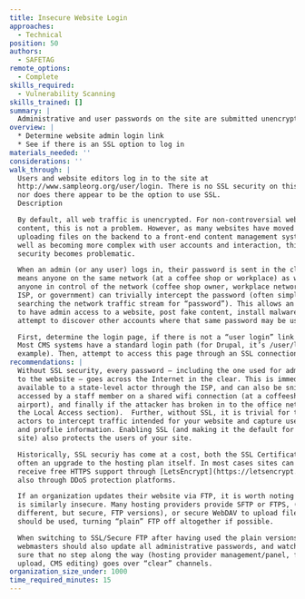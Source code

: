 ```yaml
---
title: Insecure Website Login
approaches:
  - Technical
position: 50
authors:
  - SAFETAG
remote_options:
  - Complete
skills_required:
  - Vulnerability Scanning
skills_trained: []
summary: |
  Administrative and user passwords on the site are submitted unencrypted.
overview: |
  * Determine website admin login link
  * See if there is an SSL option to log in
materials_needed: ''
considerations: ''
walk_through: |
  Users and website editors log in to the site at
  http://www.sampleorg.org/user/login. There is no SSL security on this page,
  nor does there appear to be the option to use SSL.
  Description

  By default, all web traffic is unencrypted. For non-controversial website
  content, this is not a problem. However, as many websites have moved from
  uploading files on the backend to a front-end content management system, as
  well as becoming more complex with user accounts and interaction, this lack of
  security becomes problematic.

  When an admin (or any user) logs in, their password is sent in the clear. This
  means anyone on the same network (at a coffee shop or workplace) as well as
  anyone in control of the network (coffee shop owner, workplace network admin,
  ISP, or government) can trivially intercept the password (often simply by
  searching the network traffic stream for “password”). This allows an adversary
  to have admin access to a website, post fake content, install malware, or
  attempt to discover other accounts where that same password may be used.

  First, determine the login page, if there is not a “user login” link visible.
  Most CMS systems have a standard login path (for Drupal, it’s /user/login, for
  example). Then, attempt to access this page through an SSL connection.
recommendations: |
  Without SSL security, every password – including the one used for admin access
  to the website – goes across the Internet in the clear. This is immediately
  available to a state-level actor through the ISP, and can also be sniffed if
  accessed by a staff member on a shared wifi connection (at a coffeeshop or
  airport), and finally if the attacker has broken in to the office network (see
  the Local Access section).  Further, without SSL, it is trivial for these same
  actors to intercept traffic intended for your website and capture user logins
  and profile information. Enabling SSL (and making it the default for your
  site) also protects the users of your site.

  Historically, SSL securiy has come at a cost, both the SSL Certificate and
  often an upgrade to the hosting plan itself. In most cases sites can now
  receive free HTTPS support through [LetsEncrypt](https://letsencrypt.org/) and
  also through DDoS protection platforms.

  If an organization updates their website via FTP, it is worth noting that FTP
  is similarly insecure. Many hosting providers provide SFTP or FTPS, (two
  different, but secure, FTP versions), or secure WebDAV to upload files. These
  should be used, turning “plain” FTP off altogether if possible.

  When switching to SSL/Secure FTP after having used the plain versions,
  webmasters should also update all administrative passwords, and watch to make
  sure that no step along the way (hosting provider management/panel, file
  upload, CMS editing) goes over “clear” channels.
organization_size_under: 1000
time_required_minutes: 15
---
```


